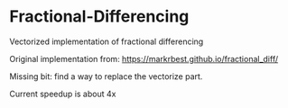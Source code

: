 # Fractional-Differencing
Vectorized implementation of fractional differencing

Original implementation from: https://markrbest.github.io/fractional_diff/

Missing bit: find a way to replace the vectorize part.

Current speedup is about 4x
